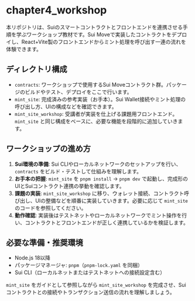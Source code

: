 # chapter4_workshop

本リポジトリは、Suiのスマートコントラクトとフロントエンドを連携させる手順を学ぶワークショップ教材です。Sui Moveで実装したコントラクトをデプロイし、React+Vite製のフロントエンドからミント処理を呼び出す一連の流れを体験できます。

## ディレクトリ構成
- `contracts`: ワークショップで使用するSui Moveコントラクト群。パッケージのビルドやテスト、デプロイをここで行います。
- `mint_site`: 完成済みの参考実装（お手本）。Sui Wallet接続やミント処理の呼び出し方、UIの構成などを確認できます。
- `mint_site_workshop`: 受講者が実装を仕上げる課題用フロントエンド。`mint_site` と同じ構成をベースに、必要な機能を段階的に追加していきます。

## ワークショップの進め方
1. **Sui環境の準備**: Sui CLIやローカルネットワークのセットアップを行い、`contracts` をビルド・テストして仕組みを理解します。
2. **お手本の把握**: `mint_site` を `pnpm install` → `pnpm dev` で起動し、完成形のUIとSuiコントラクト連携の挙動を確認します。
3. **課題の実装**: `mint_site_workshop` に移り、ウォレット接続、コントラクト呼び出し、UIの整備などを順番に実装していきます。必要に応じて `mint_site` のコードを参照してください。
4. **動作確認**: 実装後はテストネットやローカルネットワークでミント操作を行い、コントラクトとフロントエンドが正しく連携しているかを検証します。

## 必要な準備・推奨環境
- Node.js 18以降
- パッケージマネージャ: `pnpm`（`pnpm-lock.yaml` を同梱）
- Sui CLI（ローカルネットまたはテストネットへの接続設定含む）

`mint_site` をガイドとして参照しながら `mint_site_workshop` を完成させ、Suiコントラクトとの接続やトランザクション送信の流れを理解しましょう。
